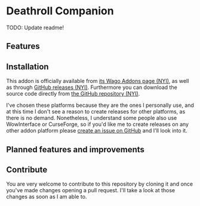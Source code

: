 
# Deathroll Companion

TODO: Update readme!

## Features



## Installation

This addon is officially available from [its Wago Addons page (NYI)](), as well as through [GitHub releases (NYI)](). Furthermore you can download the source code directly from [the GitHub repository (NYI)]().

I've chosen these platforms because they are the ones I personally use, and at this time I don't see a reason to create releases for other platforms, as there is no demand. Nonetheless, I understand some people also use WowInterface or CurseForge, so if you'd like me to create releases on any other addon platform please [create an issue on GitHub](https://github.com/JP1998/BattlePetUtilities/issues/new) and I'll look into it.

## Planned features and improvements



## Contribute

You are very welcome to contribute to this repository by cloning it and once you've made changes opening a pull request. I'll take a look at those changes as soon as I am able to.

